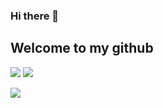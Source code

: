 ### Hi there 👋

## Welcome to my github 
<!--
**DonggunSeo2/DonggunSeo2** is a ✨ _special_ ✨ repository because its `README.md` (this file) appears on your GitHub profile.

Here are some ideas to get you started:

- 🔭 I’m currently working on ...
- 🌱 I’m currently learning ...
- 👯 I’m looking to collaborate on ...
- 🤔 I’m looking for help with ...
- 💬 Ask me about ...
- 📫 How to reach me: ...
- 😄 Pronouns: ...
- ⚡ Fun fact: ...
-->
<img src="https://img.shields.io/badge/Notion-DonggunSeo_CV-000000?style=flat-square&logo=Notion&logoColor=white"/>
<img src="https://img.shields.io/badge/LinkedIn-DonggunSeo_LinkedIn-#0A66C2?style=flat-square&logo=LinkedIn&logoColor=white"/>

<a href="https://www.notion.so/AI-CV-a3bdd4c05e6848358e91aa451f30dcad?pvs=4" target="_blank"><img src="https://img.shields.io/badge/DonggunSeo_CV-000000?style=flat&logo=appveyor&logoColor=FFFFFF"/></a>

